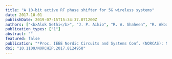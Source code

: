 ```yaml
---
title: "A 10-bit active RF phase shifter for 5G wireless systems"
date: 2017-10-01
publishDate: 2019-07-15T15:34:37.071200Z
authors: ["<b>Alok Sethi</b>", "J. P. Aikio", "R. A. Shaheen", "R. Akbar", "T. Rahkonen", "A. Pärssinen"]
publication_types: ["1"]
abstract: ""
featured: false
publication: "*Proc. IEEE Nordic Circuits and Systems Conf. (NORCAS): NORCHIP and Int. Symp. of System-on-Chip (SoC)*"
doi: "10.1109/NORCHIP.2017.8124958"
---
```


